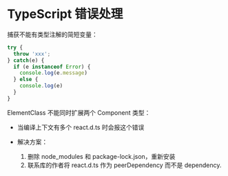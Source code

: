 # TypeScript 错误处理

捕获不能有类型注解的简短变量：

```typescript
try {
  throw 'xxx';
} catch(e) {
  if (e instanceof Error) {
    console.log(e.message)
  } else {
    console.log(e)
  }
}
```

ElementClass 不能同时扩展两个 Component 类型：

* 当编译上下文有多个 react.d.ts 时会报这个错误
* 解决方案：

    1. 删除 node_modules 和 package-lock.json，重新安装
    2. 联系库的作者将 react.d.ts 作为 peerDependency 而不是 dependency.